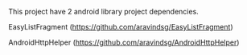 This project have 2 android library project dependencies.

EasyListFragment (https://github.com/aravindsg/EasyListFragment)

AndroidHttpHelper (https://github.com/aravindsg/AndroidHttpHelper)
